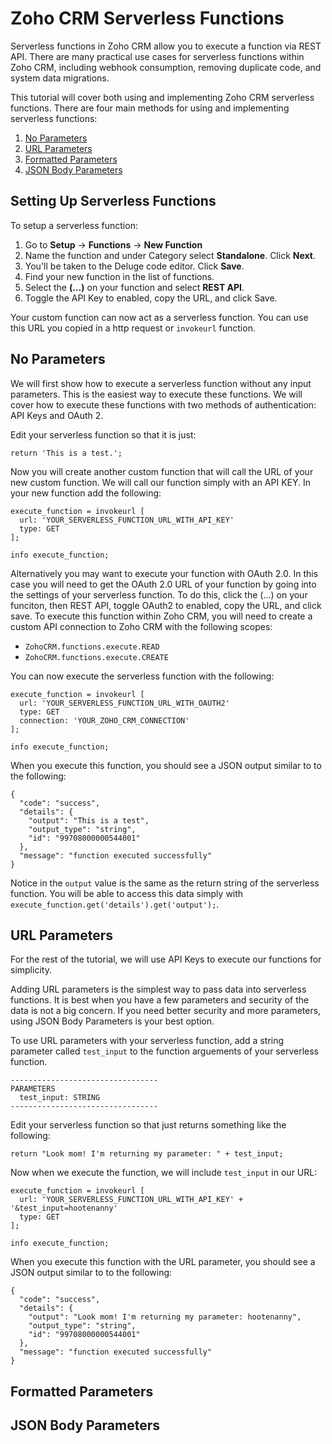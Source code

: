 # **Zoho CRM Serverless Functions**
Serverless functions in Zoho CRM allow you to execute a function via REST API. There are many practical use cases for serverless functions within Zoho CRM, including webhook consumption, removing duplicate code, and system data migrations.

This tutorial will cover both using and implementing Zoho CRM serverless functions. There are four main methods for using and implementing serverless functions: 
1. [No Parameters](#no-parameters)
2. [URL Parameters](#url-parameters)
3. [Formatted Parameters](#formatted-parameters)
4. [JSON Body Parameters](#json-body-parameters)

## Setting Up Serverless Functions
To setup a serverless function:
1. Go to **Setup** -> **Functions** -> **New Function**
2. Name the function and under Category select **Standalone**. Click **Next**.
3. You'll be taken to the Deluge code editor. Click **Save**.
4. Find your new function in the list of functions.
5. Select the **(...)** on your function and select **REST API**.
6. Toggle the API Key to enabled, copy the URL, and click Save.

Your custom function can now act as a serverless function. You can use this URL you copied in a http request or `invokeurl` function. 

## No Parameters
We will first show how to execute a serverless function without any input parameters. This is the easiest way to execute these functions. We will cover how to execute these functions with two methods of authentication: API Keys and OAuth 2. 

Edit your serverless function so that it is just:

```
return 'This is a test.';
```

Now you will create another custom function that will call the URL of your new custom function. We will call our function simply with an API KEY. In your new function add the following:

```
execute_function = invokeurl [
  url: 'YOUR_SERVERLESS_FUNCTION_URL_WITH_API_KEY'
  type: GET
];

info execute_function;
```
Alternatively you may want to execute your function with OAuth 2.0. In this case you will need to get the OAuth 2.0 URL of your function by going into the settings of your serverless function. To do this, click the (...) on your funciton, then REST API, toggle OAuth2 to enabled, copy the URL, and click save. To execute this function within Zoho CRM, you will need to create a custom API connection to Zoho CRM with the following scopes:
- `ZohoCRM.functions.execute.READ`
- `ZohoCRM.functions.execute.CREATE`

You can now execute the serverless function with the following:
```
execute_function = invokeurl [
  url: 'YOUR_SERVERLESS_FUNCTION_URL_WITH_OAUTH2'
  type: GET
  connection: 'YOUR_ZOHO_CRM_CONNECTION'
];

info execute_function;
```


When you execute this function, you should see a JSON output similar to to the following:

```
{
  "code": "success",
  "details": {
    "output": "This is a test",
    "output_type": "string",
    "id": "99708000000544001"
  },
  "message": "function executed successfully"
}
```

Notice in the `output` value is the same as the return string of the serverless function. You will be able to access this data simply with `execute_function.get('details').get('output');`.

## URL Parameters
For the rest of the tutorial, we will use API Keys to execute our functions for simplicity.

Adding URL parameters is the simplest way to pass data into serverless functions. It is best when you have a few parameters and security of the data is not a big concern. If you need better security and more parameters, using JSON Body Parameters is your best option.

To use URL parameters with your serverless function, add a string parameter called `test_input` to the function arguements of your serverless function.
```
---------------------------------
PARAMETERS
  test_input: STRING
---------------------------------
```

Edit your serverless function so that just returns something like the following:
```
return "Look mom! I'm returning my parameter: " + test_input;
```

Now when we execute the function, we will include `test_input` in our URL:
```
execute_function = invokeurl [
  url: 'YOUR_SERVERLESS_FUNCTION_URL_WITH_API_KEY' + '&test_input=hootenanny'
  type: GET
];

info execute_function;
```

When you execute this function with the URL parameter, you should see a JSON output similar to to the following:

```
{
  "code": "success",
  "details": {
    "output": "Look mom! I'm returning my parameter: hootenanny",
    "output_type": "string",
    "id": "99708000000544001"
  },
  "message": "function executed successfully"
}
```

## Formatted Parameters

## JSON Body Parameters

